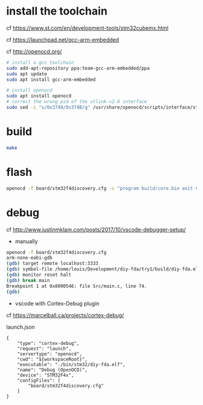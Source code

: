 # install the toolchain

cf https://www.st.com/en/development-tools/stm32cubemx.html

cf https://launchpad.net/gcc-arm-embedded

cf http://openocd.org/


```bash
# install a gcc toolchain
sudo add-apt-repository ppa:team-gcc-arm-embedded/ppa
sudo apt update
sudo apt install gcc-arm-embedded

# install openocd
sudo apt install openocd
# correct the wrong pid of the stlink-v2.0 interface
sudo sed -i "s/0x3748/0x374B/g" /usr/share/openocd/scripts/interface/stlink-v2.cfg
```

# build
```bash
make
```

# flash
```bash
openocd -f board/stm32f4discovery.cfg -c "program build/core.bin exit 0x08000000"
```

# debug

cf http://www.justinmklam.com/posts/2017/10/vscode-debugger-setup/

* manually

```bash
openocd -f board/stm32f4discovery.cfg
arm-none-eabi-gdb
(gdb) target remote localhost:3333
(gdb) symbol-file /home/louis/Development/diy-fda/try1/build/diy-fda.elf
(gdb) monitor reset halt
(gdb) break main
Breakpoint 1 at 0x8000546: file Src/main.c, line 74.
(gdb) 
```

* vscode with Cortex-Debug plugin
 
cf https://marcelball.ca/projects/cortex-debug/

launch.json
```
{
    "type": "cortex-debug",
    "request": "launch",
    "servertype": "openocd",
    "cwd": "${workspaceRoot}",
    "executable": "./bin/stm32/diy-fda.elf",
    "name": "Debug (OpenOCD)",
    "device": "STM32F4x",
    "configFiles": [
        "board/stm32f4discovery.cfg"
    ]
}
```
